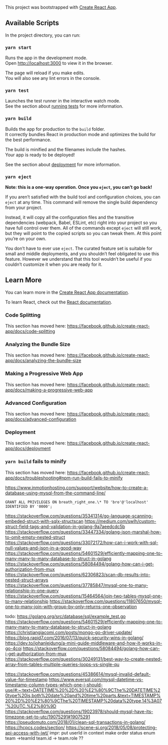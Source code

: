 This project was bootstrapped with [Create React App](https://github.com/facebook/create-react-app).

## Available Scripts

In the project directory, you can run:

### `yarn start`

Runs the app in the development mode.<br />
Open [http://localhost:3000](http://localhost:3000) to view it in the browser.

The page will reload if you make edits.<br />
You will also see any lint errors in the console.

### `yarn test`

Launches the test runner in the interactive watch mode.<br />
See the section about [running tests](https://facebook.github.io/create-react-app/docs/running-tests) for more information.

### `yarn build`

Builds the app for production to the `build` folder.<br />
It correctly bundles React in production mode and optimizes the build for the best performance.

The build is minified and the filenames include the hashes.<br />
Your app is ready to be deployed!

See the section about [deployment](https://facebook.github.io/create-react-app/docs/deployment) for more information.

### `yarn eject`

**Note: this is a one-way operation. Once you `eject`, you can’t go back!**

If you aren’t satisfied with the build tool and configuration choices, you can `eject` at any time. This command will remove the single build dependency from your project.

Instead, it will copy all the configuration files and the transitive dependencies (webpack, Babel, ESLint, etc) right into your project so you have full control over them. All of the commands except `eject` will still work, but they will point to the copied scripts so you can tweak them. At this point you’re on your own.

You don’t have to ever use `eject`. The curated feature set is suitable for small and middle deployments, and you shouldn’t feel obligated to use this feature. However we understand that this tool wouldn’t be useful if you couldn’t customize it when you are ready for it.

## Learn More

You can learn more in the [Create React App documentation](https://facebook.github.io/create-react-app/docs/getting-started).

To learn React, check out the [React documentation](https://reactjs.org/).

### Code Splitting

This section has moved here: https://facebook.github.io/create-react-app/docs/code-splitting

### Analyzing the Bundle Size

This section has moved here: https://facebook.github.io/create-react-app/docs/analyzing-the-bundle-size

### Making a Progressive Web App

This section has moved here: https://facebook.github.io/create-react-app/docs/making-a-progressive-web-app

### Advanced Configuration

This section has moved here: https://facebook.github.io/create-react-app/docs/advanced-configuration

### Deployment

This section has moved here: https://facebook.github.io/create-react-app/docs/deployment

### `yarn build` fails to minify

This section has moved here: https://facebook.github.io/create-react-app/docs/troubleshooting#npm-run-build-fails-to-minify

https://www.inmotionhosting.com/support/website/how-to-create-a-database-using-mysql-from-the-command-line/

    GRANT ALL PRIVILEGES ON breath_right_one.\* TO 'bro'@'localhost' IDENTIFIED BY '0000';

https://stackoverflow.com/questions/35341314/go-language-scanning-embeded-struct-with-sqlx-structscan
https://medium.com/swlh/custom-struct-field-tags-and-validation-in-golang-9a7aeedcdc5b
https://stackoverflow.com/questions/33447334/golang-json-marshal-how-to-omit-empty-nested-struct
https://stackoverflow.com/questions/33072172/how-can-i-work-with-sql-null-values-and-json-in-a-good-way
https://stackoverflow.com/questions/54601529/efficiently-mapping-one-to-many-many-to-many-database-to-struct-in-golang
https://stackoverflow.com/questions/58084494/golang-how-can-i-get-authorization-from-mux
https://stackoverflow.com/questions/62306823/scan-db-results-into-nested-struct-arrays
https://stackoverflow.com/questions/37785847/mysql-one-to-many-relationship-in-one-query
https://stackoverflow.com/questions/15464564/join-two-tables-mysql-one-to-many-relationship
https://stackoverflow.com/questions/11807650/mysql-one-to-many-join-with-group-by-only-returns-one-observation

todo:
https://golang.org/src/database/sql/example_test.go
https://stackoverflow.com/questions/54601529/efficiently-mapping-one-to-many-many-to-many-database-to-struct-in-golang
https://christiangiacomi.com/posts/mongo-go-driver-update/
https://blog.rapid7.com/2016/07/13/quick-security-wins-in-golang/
https://dev.to/johanlejdung/a-mini-guide-middleware-and-how-it-works-in-go-4coj
https://stackoverflow.com/questions/58084494/golang-how-can-i-get-authorization-from-mux
https://stackoverflow.com/questions/30249131/best-way-to-create-nested-array-from-tables-multiple-queries-loops-vs-single-qu

https://stackoverflow.com/questions/45386614/mysql-invalid-default-value-for-timestamp
https://www.eversql.com/mysql-datetime-vs-timestamp-column-types-which-one-i-should-use/#:~:text=DATETIME%20%2D%20%E2%80%9CThe%20DATETIME%20type%20is,both%20date%20and%20time%20parts.&text=TIMESTAMP%20%2D%20%E2%80%9CThe%20TIMESTAMP%20data%20type,14%3A07'%20UTC.%E2%80%9D
https://stackoverflow.com/questions/19023978/should-mysql-have-its-timezone-set-to-utc/19075291#19075291
https://pseudomuto.com/2018/01/clean-sql-transactions-in-golang/
https://hcpcs.codes/section/
https://scene-si.org/2018/05/08/protecting-api-access-with-jwt/
impr:
put userId in context
make order status enum
team ->teamId
team.id -> team.role ??
